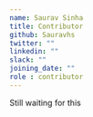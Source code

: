```yaml
---
name: Saurav Sinha
title: Contributor
github: Sauravhs
twitter: ""
linkedin: ""
slack: ""
joining_date: ""
role : contributor
---
```


Still waiting for this
